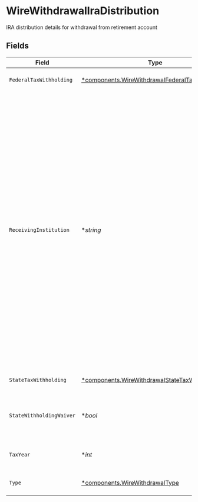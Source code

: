 # WireWithdrawalIraDistribution

IRA distribution details for withdrawal from retirement account


## Fields

| Field                                                                                                                                                                                                                                                                                                                                                                                    | Type                                                                                                                                                                                                                                                                                                                                                                                     | Required                                                                                                                                                                                                                                                                                                                                                                                 | Description                                                                                                                                                                                                                                                                                                                                                                              | Example                                                                                                                                                                                                                                                                                                                                                                                  |
| ---------------------------------------------------------------------------------------------------------------------------------------------------------------------------------------------------------------------------------------------------------------------------------------------------------------------------------------------------------------------------------------- | ---------------------------------------------------------------------------------------------------------------------------------------------------------------------------------------------------------------------------------------------------------------------------------------------------------------------------------------------------------------------------------------- | ---------------------------------------------------------------------------------------------------------------------------------------------------------------------------------------------------------------------------------------------------------------------------------------------------------------------------------------------------------------------------------------- | ---------------------------------------------------------------------------------------------------------------------------------------------------------------------------------------------------------------------------------------------------------------------------------------------------------------------------------------------------------------------------------------- | ---------------------------------------------------------------------------------------------------------------------------------------------------------------------------------------------------------------------------------------------------------------------------------------------------------------------------------------------------------------------------------------- |
| `FederalTaxWithholding`                                                                                                                                                                                                                                                                                                                                                                  | [*components.WireWithdrawalFederalTaxWithholding](../../models/components/wirewithdrawalfederaltaxwithholding.md)                                                                                                                                                                                                                                                                        | :heavy_minus_sign:                                                                                                                                                                                                                                                                                                                                                                       | The federal tax withholding.                                                                                                                                                                                                                                                                                                                                                             |                                                                                                                                                                                                                                                                                                                                                                                          |
| `ReceivingInstitution`                                                                                                                                                                                                                                                                                                                                                                   | **string*                                                                                                                                                                                                                                                                                                                                                                                | :heavy_minus_sign:                                                                                                                                                                                                                                                                                                                                                                       | The institution receiving retirement funds when performing a transfer to an identical retirement account type at a different financial institution. This is required for check and wire withdrawals because we can't always identify the institution using the transfer instructions. For cash journals this value will default to "Apex Clearing", regardless of what is passed in here |                                                                                                                                                                                                                                                                                                                                                                                          |
| `StateTaxWithholding`                                                                                                                                                                                                                                                                                                                                                                    | [*components.WireWithdrawalStateTaxWithholding](../../models/components/wirewithdrawalstatetaxwithholding.md)                                                                                                                                                                                                                                                                            | :heavy_minus_sign:                                                                                                                                                                                                                                                                                                                                                                       | The state tax withholding.                                                                                                                                                                                                                                                                                                                                                               |                                                                                                                                                                                                                                                                                                                                                                                          |
| `StateWithholdingWaiver`                                                                                                                                                                                                                                                                                                                                                                 | **bool*                                                                                                                                                                                                                                                                                                                                                                                  | :heavy_minus_sign:                                                                                                                                                                                                                                                                                                                                                                       | Whether or not this distribution has a state withholding waiver.                                                                                                                                                                                                                                                                                                                         |                                                                                                                                                                                                                                                                                                                                                                                          |
| `TaxYear`                                                                                                                                                                                                                                                                                                                                                                                | **int*                                                                                                                                                                                                                                                                                                                                                                                   | :heavy_minus_sign:                                                                                                                                                                                                                                                                                                                                                                       | Tax year for which the distribution is applied.                                                                                                                                                                                                                                                                                                                                          |                                                                                                                                                                                                                                                                                                                                                                                          |
| `Type`                                                                                                                                                                                                                                                                                                                                                                                   | [*components.WireWithdrawalType](../../models/components/wirewithdrawaltype.md)                                                                                                                                                                                                                                                                                                          | :heavy_minus_sign:                                                                                                                                                                                                                                                                                                                                                                       | The type of retirement distribution.                                                                                                                                                                                                                                                                                                                                                     | NORMAL                                                                                                                                                                                                                                                                                                                                                                                   |